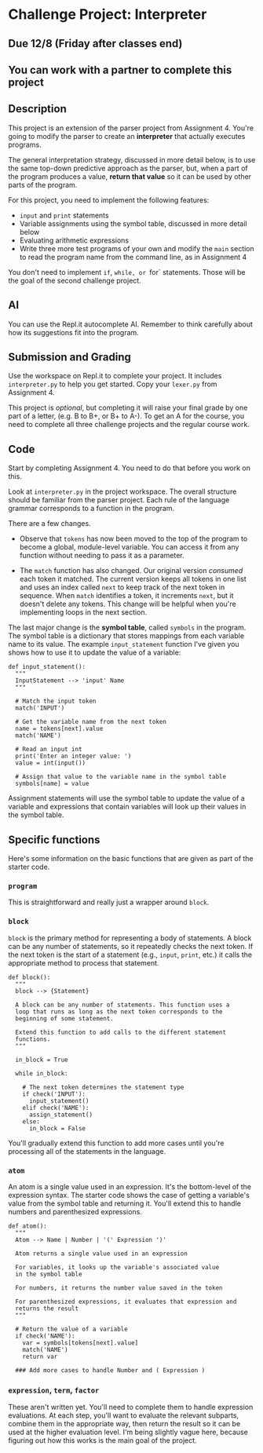 # Challenge Project: Interpreter

## Due 12/8 (Friday after classes end)

## You can work with a partner to complete this project

## Description

This project is an extension of the parser project from Assignment 4. You're going to modify the parser to create an **interpreter** that actually executes programs.

The general interpretation strategy, discussed in more detail below, is to use the same top-down predictive approach as the parser, but, when a part of the program produces a value, **return that value** so it can be used by other parts of the program.

For this project, you need to implement the following features:

- `input` and `print` statements
- Variable assignments using the symbol table, discussed in more detail below
- Evaluating arithmetic expressions
- Write three more test programs of your own and modify the `main` section to read the program name from the command line, as in Assignment 4

You don't need to implement `if`, `while, or `for` statements. Those will be the goal of the second challenge project.


## AI

You can use the Repl.it autocomplete AI. Remember to think carefully about how its suggestions fit into the program.

## Submission and Grading

Use the workspace on Repl.it to complete your project. It includes `interpreter.py` to help you get started. Copy your `lexer.py` from Assignment 4.

This project is *optional*, but completing it will raise your final grade by one part of a letter, (e.g. B to B+, or B+ to A-). To get an A for the course, you need to complete all three challenge projects and the regular course work.

## Code

Start by completing Assignment 4. You need to do that before you work on this.

Look at `interpreter.py` in the project workspace. The overall structure should be familiar from the parser project. Each rule of the language grammar corresponds to a function in the program.

There are a few changes.

- Observe that `tokens` has now been moved to the top of the program to become a global, module-level variable. You can access it from any function without needing to pass it as a parameter.

- The `match` function has also changed. Our original version *consumed* each token it matched. The current version keeps all tokens in one list and uses an index called `next` to keep track of the next token in sequence. When `match` identifies a token, it increments `next`, but it doesn't delete any tokens. This change will be helpful when you're implementing loops in the next section.

The last major change is the **symbol table**, called `symbols` in the program. The symbol table is a dictionary that stores mappings from each variable name to its value. The example `input_statement` function I've given you shows how to use it to update the value of a variable:

```
def input_statement():
  """
  InputStatement --> 'input' Name
  """

  # Match the input token
  match('INPUT')

  # Get the variable name from the next token
  name = tokens[next].value
  match('NAME')

  # Read an input int
  print('Enter an integer value: ')
  value = int(input())

  # Assign that value to the variable name in the symbol table
  symbols[name] = value
```

Assignment statements will use the symbol table to update the value of a variable and expressions that contain variables will look up their values in the symbol table.

## Specific functions

Here's some information on the basic functions that are given as part of the starter code.

### `program`

This is straightforward and really just a wrapper around `block`.

### `block`

`block` is the primary method for representing a body of statements. A block can be any number of statements, so it repeatedly checks the next token. If the next token is the start of a statement (e.g., `input`, `print`, etc.) it calls the appropriate method to process that statement.

```
def block():
  """
  block --> {Statement}

  A block can be any number of statements. This function uses a
  loop that runs as long as the next token corresponds to the
  beginning of some statement.

  Extend this function to add calls to the different statement
  functions.
  """
  
  in_block = True

  while in_block:

    # The next token determines the statement type
    if check('INPUT'):
      input_statement()
    elif check('NAME'):
      assign_statement()
    else:
      in_block = False
```

You'll gradually extend this function to add more cases until you're processing all of the statements in the language.


### `atom`

An atom is a single value used in an expression. It's the bottom-level of the expression syntax. The starter code shows the case of getting a variable's value from the symbol table and returning it. You'll extend this to handle numbers and parenthesized expressions.

```
def atom():
  """
  Atom --> Name | Number | '(' Expression ')'

  Atom returns a single value used in an expression

  For variables, it looks up the variable's associated value
  in the symbol table

  For numbers, it returns the number value saved in the token

  For parenthesized expressions, it evaluates that expression and
  returns the result
  """

  # Return the value of a variable
  if check('NAME'):
    var = symbols[tokens[next].value]
    match('NAME')
    return var

  ### Add more cases to handle Number and ( Expression )
```

### `expression`, `term`, `factor`

These aren't written yet. You'll need to complete them to handle expression evaluations. At each step, you'll want to evaluate the relevant subparts, combine them in the appropriate way, then return the result so it can be used at the higher evaluation level. I'm being slightly vague here, because figuring out how this works is the main goal of the project.
